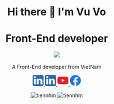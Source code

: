 <h1 align = "center" >Hi there 👋 I'm Vu Vo</h1>
<h1 align = "center">Front-End developer</h1>
<p align = "center"><img src = "https://img.icons8.com/color/48/000000/vietnam-circular.png"></img></p>
<p align = "center">A Front-End developer from VietNam</p>
<div id="badges" align = "center">
  <a href="your-linkedin-URL">
    <img src="./asset/5296501_linkedin_network_linkedin logo_icon.svg" width = "30px" heigh = "30px" alt="LinkedIn Badge"/>
  </a>
  <a href="your-youtube-URL">
    <img src="./asset/5296501_linkedin_network_linkedin logo_icon.svg" width = "30px" heigh = "30px" alt="Youtube Badge"/>
  </a>
   <a href="your-youtube-URL">
    <img src="./asset/5296521_play_video_vlog_youtube_youtube logo_icon.svg" width = "30px" heigh = "30px" alt="Youtube Badge"/>
  </a>
  <a href="your-twitter-URL">
    <img src="./asset/5296499_fb_facebook_facebook logo_icon.svg" width = "30px" heigh = "30px" alt="Twitter Badge"/>
  </a>
</div>
<p align ="center"> <img src="https://komarev.com/ghpvc/?username=vu-sudo" alt="tiennhm" /> <img src="https://badges.pufler.dev/repos/vu-sudo" alt="tiennhm" /> </p>

<!--
**vu-sudo/vu-sudo** is a ✨ _special_ ✨ repository because its `README.md` (this file) appears on your GitHub profile.

Here are some ideas to get you started:

- 🔭 I’m currently working on ...
- 🌱 I’m currently learning ...
- 👯 I’m looking to collaborate on ...
- 🤔 I’m looking for help with ...
- 💬 Ask me about ...
- 📫 How to reach me: ...
- 😄 Pronouns: ...
- ⚡ Fun fact: ...
-->
